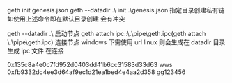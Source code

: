 geth init genesis.json
geth --datadir .\ init .\genesis.json 指定目录创建私有链 如使用上述命令即在默认目录创建 会有冲突

geth --datadir .\ 启动节点
geth attach ipc::\\.\pipe\geth.ipc(geth attach \\.\pipe\geth.ipc) 连接节点 windows 下需使用 url linux 则会生成在 datadir 目录生成 ipc 文件 在连接

0x135c8a4e0c7fd952d0403dd41b6cc31583d33d63 wws
0xfb9332dc4ee3d64af9ec1d21ea1bed4e4aa2d358 gg123456
